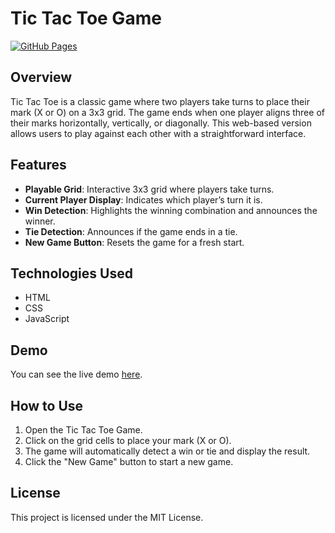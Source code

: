 # Tic Tac Toe Game

[![GitHub Pages](https://img.shields.io/badge/GitHub-Pages-brightgreen)](https://ayushianand70047.github.io/Tic-Tac-Toe/)

## Overview

Tic Tac Toe is a classic game where two players take turns to place their mark (X or O) on a 3x3 grid. The game ends when one player aligns three of their marks horizontally, vertically, or diagonally. This web-based version allows users to play against each other with a straightforward interface.

## Features

- **Playable Grid**: Interactive 3x3 grid where players take turns.
- **Current Player Display**: Indicates which player’s turn it is.
- **Win Detection**: Highlights the winning combination and announces the winner.
- **Tie Detection**: Announces if the game ends in a tie.
- **New Game Button**: Resets the game for a fresh start.

## Technologies Used

- HTML
- CSS
- JavaScript

## Demo

You can see the live demo [here](https://ayushianand70047.github.io/Tic-Tac-Toe/).

## How to Use

1. Open the Tic Tac Toe Game.
2. Click on the grid cells to place your mark (X or O).
3. The game will automatically detect a win or tie and display the result.
4. Click the "New Game" button to start a new game.

## License

This project is licensed under the MIT License.
